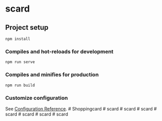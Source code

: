 # scard

## Project setup
```
npm install
```

### Compiles and hot-reloads for development
```
npm run serve
```

### Compiles and minifies for production
```
npm run build
```

### Customize configuration
See [Configuration Reference](https://cli.vuejs.org/config/).
#   S h o p p i n g c a r d  
 #   s c a r d  
 #   s c a r d  
 #   s c a r d  
 #   s c a r d  
 #   s c a r d  
 #   s c a r d  
 #   s c a r d  
 